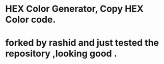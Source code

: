# HEX Color Generator, Copy HEX Color code.

# forked by rashid and just tested the repository ,looking good .
